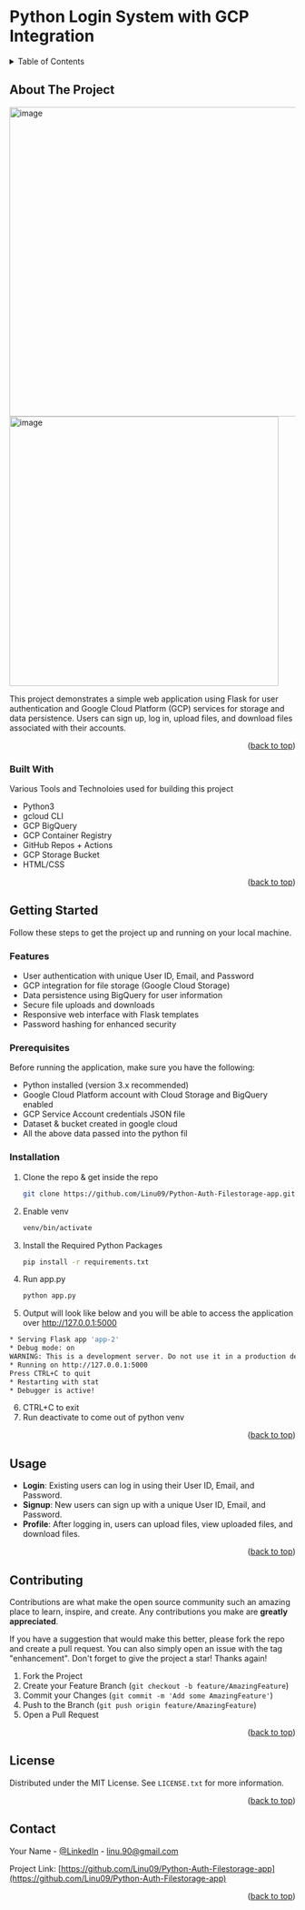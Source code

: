 <a name="readme-top"></a>

# Python Login System with GCP Integration


<!-- TABLE OF CONTENTS -->
<details>
  <summary>Table of Contents</summary>
  <ol>
    <li>
      <a href="#about-the-project">About The Project</a>
      <ul>
        <li><a href="#built-with">Built With</a></li>
      </ul>
    </li>
    <li>
      <a href="#getting-started">Getting Started</a>
      <ul>
        li><a href="#Features">Prerequisites</a></li>
        <li><a href="#prerequisites">Prerequisites</a></li>
        <li><a href="#installation">Installation</a></li>
      </ul>
    </li>
    <li><a href="#usage">Usage</a></li>
    <li><a href="#contributing">Contributing</a></li>
    <li><a href="#license">License</a></li>
    <li><a href="#contact">Contact</a></li>
  </ol>
</details>
<!-- ABOUT THE PROJECT -->

## About The Project
<img width="544" alt="image" src="https://github.com/Linu09/Python-Auth-Filestorage-app/assets/38865727/396c3098-5912-4d26-a608-3239dd07964f">
<img width="474" alt="image" src="https://github.com/Linu09/Python-Auth-Filestorage-app/assets/38865727/444b97f6-7057-4546-a25d-52ab5162e8f7">


This project demonstrates a simple web application using Flask for user authentication and Google Cloud Platform (GCP) services for storage and data persistence. Users can sign up, log in, upload files, and download files associated with their accounts.

<p align="right">(<a href="#readme-top">back to top</a>)</p>

### Built With

Various Tools and Technoloies used for  building this project

* Python3
* gcloud CLI
* GCP BigQuery
* GCP Container Registry
* GitHub Repos + Actions
* GCP Storage Bucket
* HTML/CSS

<p align="right">(<a href="#readme-top">back to top</a>)</p>

<!-- GETTING STARTED -->
## Getting Started

Follow these steps to get the project up and running on your local machine.

### Features

- User authentication with unique User ID, Email, and Password
- GCP integration for file storage (Google Cloud Storage)
- Data persistence using BigQuery for user information
- Secure file uploads and downloads
- Responsive web interface with Flask templates
- Password hashing for enhanced security

### Prerequisites

Before running the application, make sure you have the following:

- Python installed (version 3.x recommended)
- Google Cloud Platform account with Cloud Storage and BigQuery enabled
- GCP Service Account credentials JSON file
- Dataset & bucket created in google cloud
- All the above data passed into the python fil

### Installation

1. Clone the repo & get inside the repo
   ```sh
   git clone https://github.com/Linu09/Python-Auth-Filestorage-app.git
   ```
2. Enable venv
      ```sh
   venv/bin/activate
   ```
3. Install the Required Python Packages
      ```sh
   pip install -r requirements.txt
   ```
4. Run app.py
      ```sh
   python app.py
   ```
5. Output will look like below and you will be able to access the application over http://127.0.0.1:5000
 ```sh
 * Serving Flask app 'app-2'
 * Debug mode: on
WARNING: This is a development server. Do not use it in a production deployment. Use a production WSGI server instead.
 * Running on http://127.0.0.1:5000
Press CTRL+C to quit
 * Restarting with stat
 * Debugger is active!
```
6. CTRL+C to exit
7. Run deactivate to come out of python venv

<p align="right">(<a href="#readme-top">back to top</a>)</p>

## Usage

- **Login**: Existing users can log in using their User ID, Email, and Password.
- **Signup**: New users can sign up with a unique User ID, Email, and Password.
- **Profile**: After logging in, users can upload files, view uploaded files, and download files.

<p align="right">(<a href="#readme-top">back to top</a>)</p>

## Contributing

Contributions are what make the open source community such an amazing place to learn, inspire, and create. Any contributions you make are **greatly appreciated**.

If you have a suggestion that would make this better, please fork the repo and create a pull request. You can also simply open an issue with the tag "enhancement".
Don't forget to give the project a star! Thanks again!

1. Fork the Project
2. Create your Feature Branch (`git checkout -b feature/AmazingFeature`)
3. Commit your Changes (`git commit -m 'Add some AmazingFeature'`)
4. Push to the Branch (`git push origin feature/AmazingFeature`)
5. Open a Pull Request

<p align="right">(<a href="#readme-top">back to top</a>)</p>


<!-- LICENSE -->
## License

Distributed under the MIT License. See `LICENSE.txt` for more information.

<p align="right">(<a href="#readme-top">back to top</a>)</p>

<!-- CONTACT -->
## Contact

Your Name - [@LinkedIn](https://www.linkedin.com/in/linujoseph09/) - linu.90@gmail.com

Project Link: [https://github.com/Linu09/Python-Auth-Filestorage-app](https://github.com/Linu09/Python-Auth-Filestorage-app)

<p align="right">(<a href="#readme-top">back to top</a>)</p>


